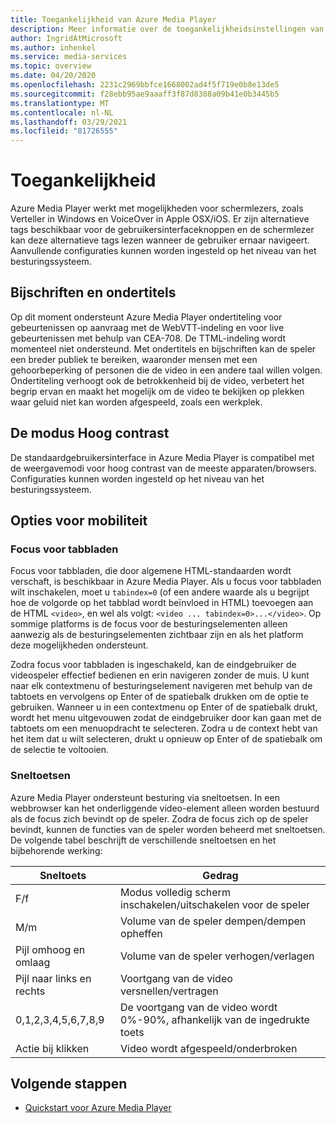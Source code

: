 ```yaml
---
title: Toegankelijkheid van Azure Media Player
description: Meer informatie over de toegankelijkheidsinstellingen van Azure Media Player.
author: IngridAtMicrosoft
ms.author: inhenkel
ms.service: media-services
ms.topic: overview
ms.date: 04/20/2020
ms.openlocfilehash: 2231c2969bbfce1668002ad4f5f719e0b8e13de5
ms.sourcegitcommit: f28ebb95ae9aaaff3f87d8388a09b41e0b3445b5
ms.translationtype: MT
ms.contentlocale: nl-NL
ms.lasthandoff: 03/29/2021
ms.locfileid: "81726555"
---
```

# <a name="accessibility"></a>Toegankelijkheid #

Azure Media Player werkt met mogelijkheden voor schermlezers, zoals Verteller in Windows en VoiceOver in Apple OSX/iOS. Er zijn alternatieve tags beschikbaar voor de gebruikersinterfaceknoppen en de schermlezer kan deze alternatieve tags lezen wanneer de gebruiker ernaar navigeert. Aanvullende configuraties kunnen worden ingesteld op het niveau van het besturingssysteem.

## <a name="captions-and-subtitles"></a>Bijschriften en ondertitels ##

Op dit moment ondersteunt Azure Media Player ondertiteling voor gebeurtenissen op aanvraag met de WebVTT-indeling en voor live gebeurtenissen met behulp van CEA-708. De TTML-indeling wordt momenteel niet ondersteund. Met ondertitels en bijschriften kan de speler een breder publiek te bereiken, waaronder mensen met een gehoorbeperking of personen die de video in een andere taal willen volgen. Ondertiteling verhoogt ook de betrokkenheid bij de video, verbetert het begrip ervan en maakt het mogelijk om de video te bekijken op plekken waar geluid niet kan worden afgespeeld, zoals een werkplek.  

## <a name="high-contrast-mode"></a>De modus Hoog contrast ##

De standaardgebruikersinterface in Azure Media Player is compatibel met de weergavemodi voor hoog contrast van de meeste apparaten/browsers. Configuraties kunnen worden ingesteld op het niveau van het besturingssysteem.

## <a name="mobility-options"></a>Opties voor mobiliteit ##

### <a name="tabbing-focus"></a>Focus voor tabbladen ###

Focus voor tabbladen, die door algemene HTML-standaarden wordt verschaft, is beschikbaar in Azure Media Player. Als u focus voor tabbladen wilt inschakelen, moet u `tabindex=0` (of een andere waarde als u begrijpt hoe de volgorde op het tabblad wordt beïnvloed in HTML) toevoegen aan de HTML `<video>`, en wel als volgt: `<video ... tabindex=0>...</video>`. Op sommige platforms is de focus voor de besturingselementen alleen aanwezig als de besturingselementen zichtbaar zijn en als het platform deze mogelijkheden ondersteunt.

Zodra focus voor tabbladen is ingeschakeld, kan de eindgebruiker de videospeler effectief bedienen en erin navigeren zonder de muis. U kunt naar elk contextmenu of besturingselement navigeren met behulp van de tabtoets en vervolgens op Enter of de spatiebalk drukken om de optie te gebruiken. Wanneer u in een contextmenu op Enter of de spatiebalk drukt, wordt het menu uitgevouwen zodat de eindgebruiker door kan gaan met de tabtoets om een menuopdracht te selecteren. Zodra u de context hebt van het item dat u wilt selecteren, drukt u opnieuw op Enter of de spatiebalk om de selectie te voltooien.

### <a name="hotkeys"></a>Sneltoetsen ###

Azure Media Player ondersteunt besturing via sneltoetsen. In een webbrowser kan het onderliggende video-element alleen worden bestuurd als de focus zich bevindt op de speler. Zodra de focus zich op de speler bevindt, kunnen de functies van de speler worden beheerd met sneltoetsen.  De volgende tabel beschrijft de verschillende sneltoetsen en het bijbehorende werking:

| Sneltoets              | Gedrag                                                                |
|----------------------|-------------------------------------------------------------------------|
| F/f                  | Modus volledig scherm inschakelen/uitschakelen voor de speler                                  |
| M/m                  | Volume van de speler dempen/dempen opheffen                                          |
| Pijl omhoog en omlaag    | Volume van de speler verhogen/verlagen                                    |
| Pijl naar links en rechts | Voortgang van de video versnellen/vertragen                                  |
| 0,1,2,3,4,5,6,7,8,9  | De voortgang van de video wordt 0%\-90%, afhankelijk van de ingedrukte toets |
| Actie bij klikken         | Video wordt afgespeeld/onderbroken                                                   |

## <a name="next-steps"></a>Volgende stappen

<!---Some context for the following links goes here--->
- [Quickstart voor Azure Media Player](azure-media-player-quickstart.md)